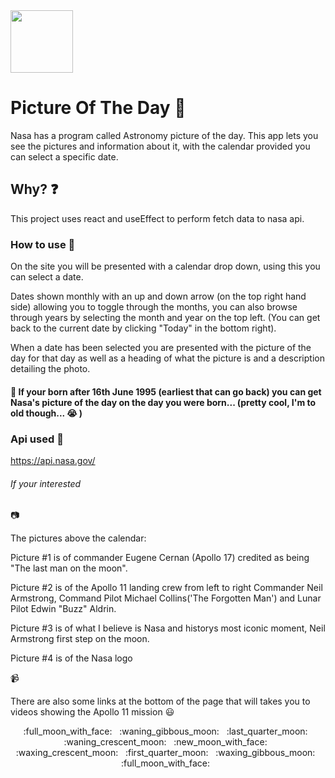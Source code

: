 <img src = "https://yt3.ggpht.com/ytc/AAUvwnhTEa6kEyqgSvL3wMaMbUDZtyHvhXehJppDCeOGUCI=s900-c-k-c0x00ffffff-no-rj" width="100px" height="100px" >

# Picture Of The Day :milky_way:

Nasa has a program called Astronomy picture of the day. This app lets you see the pictures and information about it, with the calendar provided you can select a specific date.

## Why? :question:

This project uses react and useEffect to perform fetch data to nasa api.

### How to use :telescope:

On the site you will be presented with a calendar drop down, using this you can select a date.

Dates shown monthly with an up and down arrow (on the top right hand side) allowing you to toggle through the months, you can also browse through years by selecting the month and year on the top left. (You can get back to the current date by clicking "Today" in the bottom right).

When a date has been selected you are presented with the picture of the day for that day as well as a heading of what the picture is and a description detailing the photo.

#### :calendar: If your born after 16th June 1995 (earliest that can go back) you can get Nasa's picture of the day on the day you were born... (pretty cool, I'm to old though... :sob: )

### Api used :rocket:

https://api.nasa.gov/

###### If your interested

:camera:

The pictures above the calendar:

Picture #1 is of commander Eugene Cernan (Apollo 17) credited as being "The last man on the moon".

Picture #2 is of the Apollo 11 landing crew from left to right Commander Neil Armstrong, Command Pilot Michael Collins('The Forgotten Man') and Lunar Pilot Edwin "Buzz" Aldrin.

Picture #3 is of what I believe is Nasa and historys most iconic moment, Neil Armstrong first step on the moon.

Picture #4 is of the Nasa logo

:video_camera:

There are also some links at the bottom of the page that will takes you to videos showing the Apollo 11 mission :smiley:

<div align="center">
:full_moon_with_face:&nbsp;&nbsp;
:waning_gibbous_moon:&nbsp;&nbsp;
:last_quarter_moon:&nbsp;&nbsp;
:waning_crescent_moon:&nbsp;&nbsp;
:new_moon_with_face:&nbsp;&nbsp;
:waxing_crescent_moon:&nbsp;&nbsp;
:first_quarter_moon:&nbsp;&nbsp;
:waxing_gibbous_moon:&nbsp;&nbsp;
:full_moon_with_face:&nbsp;&nbsp;
</div>
